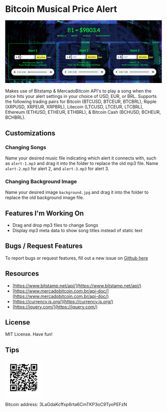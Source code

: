 # Bitcoin Musical Price Alert

<img src="screen-shot.png">

Makes use of Bitstamp & MercadoBitcoin API's to play a song when the price hits your alert settings in your choice of USD, EUR, or BRL. Supports the following trading pairs for Bitcoin (BTCUSD, BTCEUR, BTCBRL), Ripple (XRPUSD, XRPEUR, XRPBRL), Litecoin (LTCUSD, LTCEUR, LTCBRL), Ethereum (ETHUSD, ETHEUR, ETHBRL), & Bitcoin Cash (BCHUSD, BCHEUR, BCHBRL).

## Customizations

### Changing Songs

Name your desired music file indicating which alert it connects with, such as `alert-1.mp3` and drag it into the folder to replace the old mp3 file. Name `alert-2.mp3` for alert 2, and `alert-3.mp3` for alert 3.

### Changing Background Image

Name your desired image `background.jpg` and drag it into the folder to replace the old background image file.

## Features I'm Working On

- Drag and drop mp3 files to change Songs
- Display mp3 meta data to show song titles instead of static text

## Bugs / Request Features

To report bugs or request features, fill out a new issue on [Github here](https://github.com/hipmeltypikachu/btc-music-alert/issues)

## Resources
- [https://www.bitstamp.net/api/](https://www.bitstamp.net/api/)
- [https://www.mercadobitcoin.com.br/api-doc/](https://www.mercadobitcoin.com.br/api-doc/)
- [https://currency.js.org/](https://currency.js.org/)
- [https://jquery.com/](https://jquery.com/)

## License

MIT License. Have fun!

## Tips

<img src="btc-tip-address.png">

Bitcoin address: 3LaGdaKcffxp6rta6CmTKP3oC9TyoPEFzN
